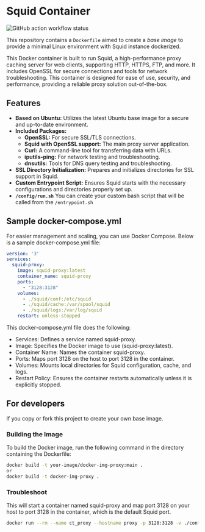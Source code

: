 # Squid Container

![GitHub action workflow status](https://github.com/AgorastisMesaio/docker-img-proxy/actions/workflows/docker-publish.yml/badge.svg)

This repository contains a `Dockerfile` aimed to create a *base image* to provide a minimal Linux environment with Squid instance dockerized.

This Docker container is built to run Squid, a high-performance proxy caching server for web clients, supporting HTTP, HTTPS, FTP, and more. It includes OpenSSL for secure connections and tools for network troubleshooting. This container is designed for ease of use, security, and performance, providing a reliable proxy solution out-of-the-box.

## Features

- **Based on Ubuntu:** Utilizes the latest Ubuntu base image for a secure and up-to-date environment.
- **Included Packages:**
  - **OpenSSL:** For secure SSL/TLS connections.
  - **Squid with OpenSSL support:** The main proxy server application.
  - **Curl:** A command-line tool for transferring data with URLs.
  - **iputils-ping:** For network testing and troubleshooting.
  - **dnsutils:** Tools for DNS query testing and troubleshooting.
- **SSL Directory Initialization:** Prepares and initializes directories for SSL support in Squid.
- **Custom Entrypoint Script:** Ensures Squid starts with the necessary configurations and directories properly set up.
- **`/config/run.sh`** You can create your custom bash script that will be called from the `/entrypoint.sh`

## Sample docker-compose.yml

For easier management and scaling, you can use Docker Compose. Below is a sample docker-compose.yml file:

```yaml
version: '3'
services:
  squid-proxy:
    image: squid-proxy:latest
    container_name: squid-proxy
    ports:
      - "3128:3128"
    volumes:
      - ./squid/conf:/etc/squid
      - ./squid/cache:/var/spool/squid
      - ./squid/logs:/var/log/squid
    restart: unless-stopped
```

This docker-compose.yml file does the following:

- Services: Defines a service named squid-proxy.
- Image: Specifies the Docker image to use (squid-proxy:latest).
- Container Name: Names the container squid-proxy.
- Ports: Maps port 3128 on the host to port 3128 in the container.
- Volumes: Mounts local directories for Squid configuration, cache, and logs.
- Restart Policy: Ensures the container restarts automatically unless it is explicitly stopped.

## For developers

If you copy or fork this project to create your own base image.

### Building the Image

To build the Docker image, run the following command in the directory containing the Dockerfile:

```sh
docker build -t your-image/docker-img-proxy:main .
or
docker build -t docker-img-proxy .
```

### Troubleshoot

This will start a container named squid-proxy and map port 3128 on your host to port 3128 in the container, which is the default Squid port.

```sh
docker run --rm --name ct_proxy --hostname proxy -p 3128:3128 -v ./config:/config your-image/docker-img-proxy:main
```
